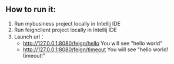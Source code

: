 How to run it:
-------------------------
1. Run mybusiness project locally in Intellij IDE
2. Run feignclient project locally in Intellij IDE
3. Launch url：
   - http://127.0.0.1:8080/feign/hello
   You will see "hello world"
   - http://127.0.0.1:8080/feign/timeout
   You will see "hello world! timeout!"